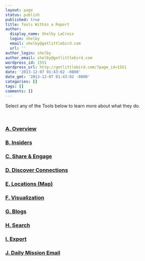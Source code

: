 ```yaml
---
layout: page
status: publish
published: true
title: Tools Within a Report
author:
  display_name: Shelby LaCroix
  login: shelby
  email: shelby@getlittlebird.com
  url: ''
author_login: shelby
author_email: shelby@getlittlebird.com
wordpress_id: 1551
wordpress_url: http://getlittlebird.com/?page_id=1551
date: '2013-12-07 01:43:02 -0800'
date_gmt: '2013-12-07 01:43:02 -0800'
categories: []
tags: []
comments: []
---
```

<p>Select any of the Tools below to learn more about what they do.</p>
<p>&nbsp;</p>
<h3><a title="Overview" href="http://getlittlebird.com/overview/">A. Overview</a></h3>
<h3><a title="Insiders Tool" href="http://getlittlebird.com/insiders-tool/">B. Insiders</a></h3>
<h3><a title="C. Share &amp; Engage" href="http://getlittlebird.com/share-engage/">C. Share &amp; Engage</a></h3>
<h3><a title="D. Discover Connections" href="http://getlittlebird.com/discover-connections/">D. Discover Connections</a></h3>
<h3><a title="E. Locations (Map)" href="http://getlittlebird.com/locations-map/">E. Locations (Map)</a></h3>
<h3><a title="F. Visualization" href="http://getlittlebird.com/visualization/">F. Visualization</a></h3>
<h3><a title="G. Blogs" href="http://getlittlebird.com/blogs/">G. Blogs</a></h3>
<h3><a title="H. Search" href="http://getlittlebird.com/search/">H. Search</a></h3>
<h3><a title="I. Export" href="http://getlittlebird.com/export/">I. Export</a></h3>
<h3><a title="J. Daily Mission Email" href="http://getlittlebird.com/daily-mission-email/">J. Daily Mission Email</a></h3>
<h3></h3>
<p>&nbsp;<br />
&nbsp;</p>
